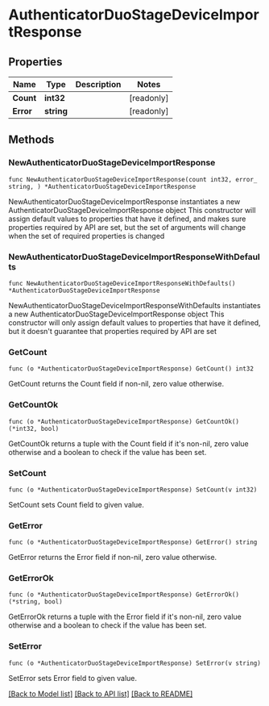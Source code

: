 # AuthenticatorDuoStageDeviceImportResponse

## Properties

Name | Type | Description | Notes
------------ | ------------- | ------------- | -------------
**Count** | **int32** |  | [readonly] 
**Error** | **string** |  | [readonly] 

## Methods

### NewAuthenticatorDuoStageDeviceImportResponse

`func NewAuthenticatorDuoStageDeviceImportResponse(count int32, error_ string, ) *AuthenticatorDuoStageDeviceImportResponse`

NewAuthenticatorDuoStageDeviceImportResponse instantiates a new AuthenticatorDuoStageDeviceImportResponse object
This constructor will assign default values to properties that have it defined,
and makes sure properties required by API are set, but the set of arguments
will change when the set of required properties is changed

### NewAuthenticatorDuoStageDeviceImportResponseWithDefaults

`func NewAuthenticatorDuoStageDeviceImportResponseWithDefaults() *AuthenticatorDuoStageDeviceImportResponse`

NewAuthenticatorDuoStageDeviceImportResponseWithDefaults instantiates a new AuthenticatorDuoStageDeviceImportResponse object
This constructor will only assign default values to properties that have it defined,
but it doesn't guarantee that properties required by API are set

### GetCount

`func (o *AuthenticatorDuoStageDeviceImportResponse) GetCount() int32`

GetCount returns the Count field if non-nil, zero value otherwise.

### GetCountOk

`func (o *AuthenticatorDuoStageDeviceImportResponse) GetCountOk() (*int32, bool)`

GetCountOk returns a tuple with the Count field if it's non-nil, zero value otherwise
and a boolean to check if the value has been set.

### SetCount

`func (o *AuthenticatorDuoStageDeviceImportResponse) SetCount(v int32)`

SetCount sets Count field to given value.


### GetError

`func (o *AuthenticatorDuoStageDeviceImportResponse) GetError() string`

GetError returns the Error field if non-nil, zero value otherwise.

### GetErrorOk

`func (o *AuthenticatorDuoStageDeviceImportResponse) GetErrorOk() (*string, bool)`

GetErrorOk returns a tuple with the Error field if it's non-nil, zero value otherwise
and a boolean to check if the value has been set.

### SetError

`func (o *AuthenticatorDuoStageDeviceImportResponse) SetError(v string)`

SetError sets Error field to given value.



[[Back to Model list]](../README.md#documentation-for-models) [[Back to API list]](../README.md#documentation-for-api-endpoints) [[Back to README]](../README.md)


